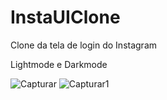 # InstaUIClone
Clone da tela de login do Instagram 

Lightmode e Darkmode

![Capturar](https://user-images.githubusercontent.com/94051879/163062207-d0d7a31c-0c24-4686-a3b6-bb85f0f7a159.PNG)
![Capturar1](https://user-images.githubusercontent.com/94051879/163062655-76b7131c-04f8-4877-bd97-1590fc45b3bc.PNG)


